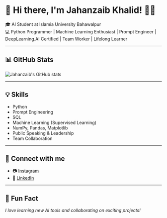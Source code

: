 # 👋 Hi there, I'm Jahanzaib Khalid! 👨‍💻

🎓 AI Student at Islamia University Bahawalpur  
💻 Python Programmer | Machine Learning Enthusiast | Prompt Engineer | DeepLearning.AI Certified | Team Worker | Lifelong Learner  

---

## 📊 GitHub Stats

![Jahanzaib's GitHub stats](https://github-readme-stats.vercel.app/api?username=jahanzaibshah234&show_icons=true&theme=radical)

---

## 💡 Skills

- Python
- Prompt Engineering
- SQL
- Machine Learning (Supervised Learning)  
- NumPy, Pandas, Matplotlib    
- Public Speaking & Leadership
- Team Collaboration 

---

## 📌 Connect with me

- 📷 [Instagram](https://www.instagram.com/jahanzaib__shah/)
- 💼 [LinkedIn](https://www.linkedin.com/in/jahanzaib-khalid/)

---

## 📢 Fun Fact

*I love learning new AI tools and collaborating on exciting projects!*
